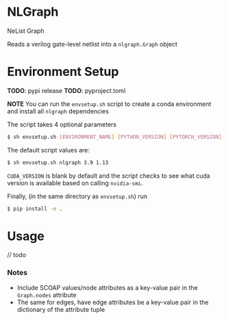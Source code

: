 # NLGraph
NeList Graph

Reads a verilog gate-level netlist into a `nlgraph.Graph` object

# Environment Setup

**TODO**: pypi release
**TODO**: pyproject.toml

**NOTE**
You can run the `envsetup.sh` script to create 
a conda environment and install all `nlgraph` dependencies

The script takes 4 optional parameters
```bash
$ sh envsetup.sh [ENVIRONMENT_NAME] [PYTHON_VERSION] [PYTORCH_VERSION] [CUDA_VERSION]
```

The default script values are: 
```bash
$ sh envsetup.sh nlgraph 3.9 1.13
```
`CUDA_VERSION` is blank by default and the script checks to see what cuda version is
available based on calling `nvidia-smi`.

Finally, (in the same directory as `envsetup.sh`) run
```bash
$ pip install -e . 
```

# Usage

// todo 


### Notes
* Include SCOAP values/node attributes as a key-value pair in the `Graph.nodes` attribute
* The same for edges, have edge attributes be a key-value pair in the dictionary of the attribute tuple




